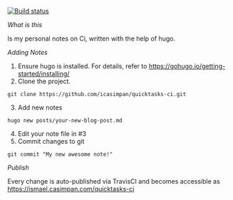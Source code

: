 [![Build status](https://travis-ci.com/icasimpan/quicktasks-ci.svg)](https://travis-ci.com/icasimpan/quicktasks-ci)

*What is this*

Is my personal notes on Ci, written with the help of hugo.

*Adding Notes*
1. Ensure hugo is installed. For details, refer to https://gohugo.io/getting-started/installing/
2. Clone the project.
```
git clone https://github.com/icasimpan/quicktasks-ci.git
```
3. Add new notes
```
hugo new posts/your-new-blog-post.md
```
4. Edit your note file in #3
5. Commit changes to git
```
git commit "My new awesome note!"
```

*Publish*

Every change is auto-published via TravisCI and becomes accessible as https://ismael.casimpan.com/quicktasks-ci
